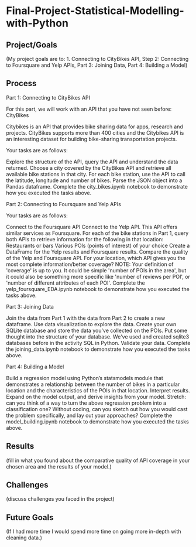# Final-Project-Statistical-Modelling-with-Python

## Project/Goals
(My project goals are to: 1. Connecting to CityBikes API, Step 2: Connecting to Foursquare and Yelp APIs, Part 3: Joining Data, Part 4: Building a Model)

## Process

Part 1: Connecting to CityBikes API

For this part, we will work with an API that you have not seen before: CityBikes

Citybikes is an API that provides bike sharing data for apps, research and projects. CityBikes supports more than 400 cities and the Citybikes API is an interesting dataset for building bike-sharing transportation projects.

Your tasks are as follows:

Explore the structure of the API, query the API and understand the data returned.
Choose a city covered by the CityBikes API and retrieve all available bike stations in that city.
For each bike station, use the API to call the latitude, longitude and number of bikes.
Parse the JSON object into a Pandas dataframe.
Complete the city_bikes.ipynb notebook to demonstrate how you executed the tasks above.

Part 2: Connecting to Foursquare and Yelp APIs

Your tasks are as follows:

Connect to the Foursquare API
Connect to the Yelp API. This API offers similar services as Foursquare.
For each of the bike stations in Part 1, query both APIs to retrieve information for the following in that location:
Restaurants or bars
Various POIs (points of interest) of your choice
Create a DataFrame for the Yelp results and Foursquare results.
Compare the quality of the Yelp and Foursquare API. For your location, which API gives you the most complete information/better coverage? NOTE: Your definition of 'coverage' is up to you. It could be simple 'number of POIs in the area', but it could also be something more specific like 'number of reviews per POI', or 'number of different attributes of each POI'.
Complete the yelp_foursquare_EDA.ipynb notebook to demonstrate how you executed the tasks above.

Part 3: Joining Data

Join the data from Part 1 with the data from Part 2 to create a new dataframe.
Use data visualization to explore the data.
Create your own SQLite database and store the data you've collected on the POIs. Put some thought into the structure of your database. We've used and created sqlite3 databases before in the activity SQL in Python. Validate your data.
Complete the joining_data.ipynb notebook to demonstrate how you executed the tasks above.

Part 4: Building a Model

Build a regression model using Python’s statsmodels module that demonstrates a relationship between the number of bikes in a particular location and the characteristics of the POIs in that location.
Interpret results. Expand on the model output, and derive insights from your model.
Stretch: can you think of a way to turn the above regression problem into a classification one? Without coding, can you sketch out how you would cast the problem specifically, and lay out your approaches?
Complete the model_building.ipynb notebook to demonstrate how you executed the tasks above.

## Results
(fill in what you found about the comparative quality of API coverage in your chosen area and the results of your model.)

## Challenges 
(discuss challenges you faced in the project)

## Future Goals
(If I had more time I would spend more time on going more in-depth with cleaning data.)
